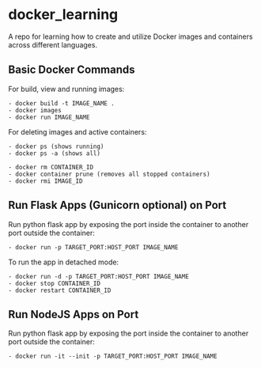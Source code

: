 # docker_learning
A repo for learning how to create and utilize Docker images and containers across different languages.

## Basic Docker Commands

For build, view and running images:
```
- docker build -t IMAGE_NAME .
- docker images
- docker run IMAGE_NAME
```

For deleting images and active containers:
```
- docker ps (shows running)
- docker ps -a (shows all)

- docker rm CONTAINER_ID
- docker container prune (removes all stopped containers)
- docker rmi IMAGE_ID
```

## Run Flask Apps (Gunicorn optional) on Port

Run python flask app by exposing the port inside the container to another port outside the container:
```
- docker run -p TARGET_PORT:HOST_PORT IMAGE_NAME
```

To run the app in detached mode:
```
- docker run -d -p TARGET_PORT:HOST_PORT IMAGE_NAME
- docker stop CONTAINER_ID
- docker restart CONTAINER_ID
```

## Run NodeJS Apps on Port

Run python flask app by exposing the port inside the container to another port outside the container:
```
- docker run -it --init -p TARGET_PORT:HOST_PORT IMAGE_NAME
```
